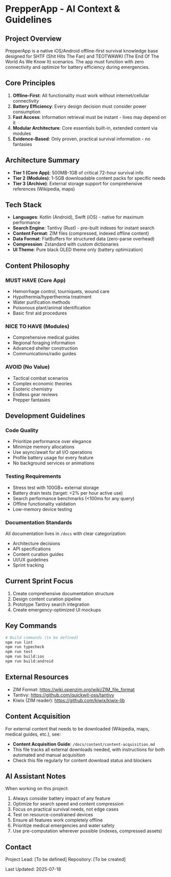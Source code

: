 # PrepperApp - AI Context & Guidelines

## Project Overview
PrepperApp is a native iOS/Android offline-first survival knowledge base designed for SHTF (Shit Hits The Fan) and TEOTWAWKI (The End Of The World As We Know It) scenarios. The app must function with zero connectivity and optimize for battery efficiency during emergencies.

## Core Principles
1. **Offline-First**: All functionality must work without internet/cellular connectivity
2. **Battery Efficiency**: Every design decision must consider power consumption
3. **Fast Access**: Information retrieval must be instant - lives may depend on it
4. **Modular Architecture**: Core essentials built-in, extended content via modules
5. **Evidence-Based**: Only proven, practical survival information - no fantasies

## Architecture Summary
- **Tier 1 (Core App)**: 500MB-1GB of critical 72-hour survival info
- **Tier 2 (Modules)**: 1-5GB downloadable content packs for specific needs
- **Tier 3 (Archive)**: External storage support for comprehensive references (Wikipedia, maps)

## Tech Stack
- **Languages**: Kotlin (Android), Swift (iOS) - native for maximum performance
- **Search Engine**: Tantivy (Rust) - pre-built indexes for instant search
- **Content Format**: ZIM files (compressed, indexed offline content)
- **Data Format**: FlatBuffers for structured data (zero-parse overhead)
- **Compression**: Zstandard with custom dictionaries
- **UI Theme**: Pure black OLED theme only (battery optimization)

## Content Philosophy
### MUST HAVE (Core App)
- Hemorrhage control, tourniquets, wound care
- Hypothermia/hyperthermia treatment
- Water purification methods
- Poisonous plant/animal identification
- Basic first aid procedures

### NICE TO HAVE (Modules)
- Comprehensive medical guides
- Regional foraging information
- Advanced shelter construction
- Communications/radio guides

### AVOID (No Value)
- Tactical combat scenarios
- Complex economic theories
- Esoteric chemistry
- Endless gear reviews
- Prepper fantasies

## Development Guidelines

### Code Quality
- Prioritize performance over elegance
- Minimize memory allocations
- Use async/await for all I/O operations
- Profile battery usage for every feature
- No background services or animations

### Testing Requirements
- Stress test with 100GB+ external storage
- Battery drain tests (target: <2% per hour active use)
- Search performance benchmarks (<100ms for any query)
- Offline functionality validation
- Low-memory device testing

### Documentation Standards
All documentation lives in `/docs` with clear categorization:
- Architecture decisions
- API specifications
- Content curation guides
- UI/UX guidelines
- Sprint tracking

## Current Sprint Focus
1. Create comprehensive documentation structure
2. Design content curation pipeline
3. Prototype Tantivy search integration
4. Create emergency-optimized UI mockups

## Key Commands
```bash
# Build commands (to be defined)
npm run lint
npm run typecheck
npm run test
npm run build:ios
npm run build:android
```

## External Resources
- ZIM Format: https://wiki.openzim.org/wiki/ZIM_file_format
- Tantivy: https://github.com/quickwit-oss/tantivy
- Kiwix (ZIM reader): https://github.com/kiwix/kiwix-lib

## Content Acquisition
For external content that needs to be downloaded (Wikipedia, maps, medical guides, etc.), see:
- **Content Acquisition Guide**: `/docs/content/content-acquisition.md`
- This file tracks all external downloads needed, with instructions for both automated and manual acquisition
- Check this file regularly for content download status and blockers

## AI Assistant Notes
When working on this project:
1. Always consider battery impact of any feature
2. Optimize for search speed and content compression
3. Focus on practical survival needs, not edge cases
4. Test on resource-constrained devices
5. Ensure all features work completely offline
6. Prioritize medical emergencies and water safety
7. Use pre-computation wherever possible (indexes, compressed assets)

## Contact
Project Lead: [To be defined]
Repository: [To be created]

Last Updated: 2025-07-18